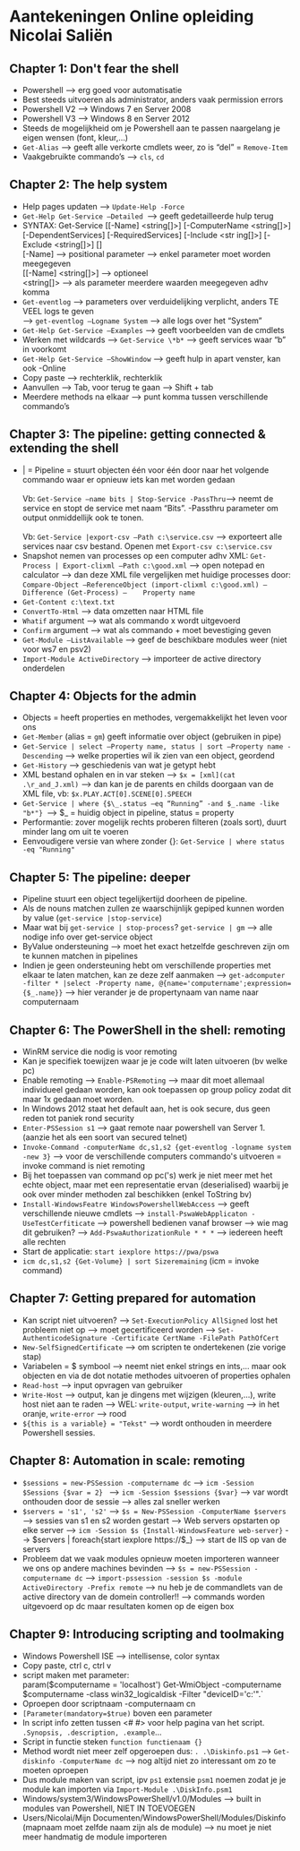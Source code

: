 # Aantekeningen Online opleiding Nicolai Saliën #


## Chapter 1: Don't fear the shell  ##

- Powershell --> erg goed voor automatisatie <br>
- Best steeds uitvoeren als administrator, anders vaak permission errors<br>
- Powershell V2 --> Windows 7 en Server 2008<br>
- Powershell V3 --> Windows 8 en Server 2012<br>
- Steeds de mogelijkheid om je Powershell aan te passen naargelang je eigen wensen (font, kleur,…)<br>
- `Get-Alias` --> geeft alle verkorte cmdlets weer, zo is “del” = `Remove-Item`<br>
- Vaakgebruikte commando’s --> `cls`, `cd`

## Chapter 2: The help system  ##

- Help pages updaten --> `Update-Help -Force` <br>
- `Get-Help Get-Service –Detailed `--> geeft gedetailleerde hulp terug<br>
- SYNTAX: Get-Service [[-Name] <string[]>] [-ComputerName <string[]>] [-DependentServices] [-RequiredServices] [-Include <str ing[]>] [-Exclude <string[]>]  [<CommonParameters>]<br>
	[-Name] --> positional parameter --> enkel parameter moet worden meegegeven<br>
	[[-Name] <string[]>] --> optioneel<br>
	<string[]> --> als parameter meerdere waarden meegegeven adhv komma<br>
- `Get-eventlog` --> parameters over verduidelijking verplicht, anders TE VEEL logs te geven<br>
--> `get-eventlog –Logname System` --> alle logs over het “System”<br>
- `Get-Help Get-Service –Examples` --> geeft voorbeelden van de cmdlets<br>
- Werken met wildcards --> `Get-Service \*b*` --> geeft services waar “b” in voorkomt<br>
- `Get-Help Get-Service –ShowWindow` --> geeft hulp in apart venster, kan ook -Online<br>
- Copy paste --> rechterklik, rechterklik<br>
- Aanvullen --> Tab, voor terug te gaan --> Shift + tab<br>
- Meerdere methods na elkaar --> punt komma tussen verschillende commando’s

## Chapter 3: The pipeline: getting connected & extending the shell  ##

- | = Pipeline = stuurt objecten één voor één door naar het volgende commando waar er opnieuw iets kan met worden gedaan<br><br>
Vb: `Get-Service –name bits | Stop-Service -PassThru`--> neemt de service en stopt de service met naam “Bits”. -Passthru parameter om output onmiddellijk ook te tonen. <br><br>
Vb: `Get-Service |export-csv –Path c:\service.csv` --> exporteert alle services naar csv bestand. Openen met `Export-csv c:\service.csv`
- Snapshot nemen van processes op een computer adhv XML: `Get-Process | Export-clixml –Path c:\good.xml` --> open notepad en calculator --> dan deze XML file vergelijken met huidige processes door:<br>
	`Compare-Object –ReferenceObject (import-clixml c:\good.xml) –Difference (Get-Process) –    Property name`
- `Get-Content c:\text.txt`
- `ConvertTo-Html` --> data omzetten naar HTML file
- `Whatif` argument --> wat als commando x wordt uitgevoerd
- `Confirm` argument --> wat als commando + moet bevestiging geven
- `Get-Module –ListAvailable` --> geef de beschikbare modules weer (niet voor ws7 en psv2)
- `Import-Module ActiveDirectory` --> importeer de active directory onderdelen

## Chapter 4: Objects for the admin  ##

- Objects = heeft properties en methodes, vergemakkelijkt het leven voor ons 
- `Get-Member` (alias = `gm`) geeft informatie over object (gebruiken in pipe)
- `Get-Service | select –Property name, status | sort –Property name -Descending` --> welke properties wil ik zien van een object, geordend
- `Get-History` --> geschiedenis van wat je getypt hebt
- XML bestand ophalen en in var steken --> `$x = [xml](cat .\r_and_J.xml)`
	--> dan kan je de parents en childs doorgaan van de XML file, vb:
		`$x.PLAY.ACT[0].SCENE[0].SPEECH`
-  `Get-Service | where {$\_.status –eq “Running” -and $_.name -like "b*"} `--> $_ = huidig object in pipeline, status = property
-  Performantie: zover mogelijk rechts proberen filteren (zoals sort), duurt minder lang om uit te voeren
-  Eenvoudigere versie van where zonder {}: `Get-Service | where status -eq "Running"`


## Chapter 5: The pipeline: deeper  ##

- Pipeline stuurt een object tegelijkertijd doorheen de pipeline. 
- Als de nouns matchen zullen ze waarschijnlijk gepiped kunnen worden by value (`get-service |stop-service`)
- Maar wat bij `get-service | stop-process`? `get-service | gm` --> alle nodige info over get-service object
- ByValue ondersteuning --> moet het exact hetzelfde geschreven zijn om te kunnen matchen in pipelines
- Indien je geen ondersteuning hebt om verschillende properties met elkaar te laten matchen, kan ze deze zelf aanmaken --> `get-adcomputer -filter * |select -Property name, @{name='computername';expression={$_.name}}` --> hier verander je de propertynaam van name naar computernaam

## Chapter 6: The PowerShell in the shell: remoting  ##

- WinRM service die nodig is voor remoting
- Kan je specifiek toewijzen waar je je code wilt laten uitvoeren (bv welke pc)
- Enable remoting --> `Enable-PSRemoting` --> maar dit moet allemaal individueel gedaan worden, kan ook toepassen op group policy zodat dit maar 1x gedaan moet worden. 
- In Windows 2012 staat het default aan, het is ook secure, dus geen reden tot paniek rond security
- `Enter-PSSession s1` --> gaat remote naar powershell van Server 1. (aanzie het als een soort van secured telnet)
- `Invoke-Command -computerName dc,s1,s2 {get-eventlog -logname system -new 3}` --> voor de verschillende computers commando's uitvoeren = invoke command is niet remoting
- Bij het toepassen van command op pc('s) werk je niet meer met het echte object, maar met een representatie ervan (deserialised) waarbij je ook over minder methoden zal beschikken (enkel ToString bv)
- `Install-WindowsFeatre WindowsPowershellWebAccess` --> geeft verschillende nieuwe cmdlets --> `install-PswaWebApplicaton -UseTestCerfiticate` --> powershell bedienen vanaf browser --> wie mag dit gebruiken? --> `Add-PswaAuthorizationRule * * *` --> iedereen heeft alle rechten
- Start de applicatie: `start iexplore https://pwa/pswa`
- `icm dc,s1,s2 {Get-Volume} | sort Sizeremaining` (icm = invoke command)


## Chapter 7: Getting prepared for automation  ##

- Kan script niet uitvoeren? --> `Set-ExecutionPolicy AllSigned` lost het probleem niet op --> moet gecertificeerd worden --> `Set-AuthenticodeSignature -Certificate CertName -FilePath PathOfCert`
- `New-SelfSignedCertificate` --> om scripten te ondertekenen (zie vorige stap)
- Variabelen = $ symbool --> neemt niet enkel strings en ints,... maar ook objecten en via de dot notatie methodes uitvoeren of properties ophalen
- `Read-host` --> input opvragen van gebruiker
- `Write-Host` --> output, kan je dingens met wijzigen (kleuren,...), write host niet aan te raden --> WEL: `write-output`, `write-warning` --> in het oranje, `write-error` --> rood
- `${this is a variable} = "Tekst"` --> wordt onthouden in meerdere Powershell sessies.

## Chapter 8:  Automation in scale: remoting ##

- `$sessions = new-PSSession -computername dc` --> `icm -Session $Sessions {$var = 2} ` --> `icm -Session $sessions {$var}` --> var wordt onthouden door de sessie --> alles zal sneller werken
- `$servers = 's1', 's2'` --> `$s = New-PSSession -ComputerName $servers` --> sessies van s1 en s2 worden gestart --> Web servers opstarten op elke server --> `icm -Session $s {Install-WindowsFeature web-server}` --> $servers | foreach{start iexplore https://$_} --> start de IIS op van de servers
- Probleem dat we vaak modules opnieuw moeten importeren wanneer we ons op andere machines bevinden --> `$s = new-PSSession -computername dc` --> `import-pssession -session $s -module ActiveDirectory -Prefix remote` --> nu heb je de commandlets van de active directory van de domein controller!! --> commands worden uitgevoerd op dc maar resultaten komen op de eigen box

## Chapter 9:  Introducing scripting and toolmaking ##

- Windows Powershell ISE --> intellisense, color syntax
- Copy paste, ctrl c, ctrl v
- script maken met parameter:     
    param($computername = 'localhost') Get-WmiObject -computername $computername -class win32_logicaldisk -Filter "deviceID='c:'".`
- Oproepen door scriptnaam -computernaam cn
- `[Parameter(mandatory=$true)` boven een parameter
- In script info zetten tussen <# #> voor help pagina van het script. `.Synopsis, .description, .example`...
- Script in functie steken `function functienaam {}`
- Method wordt niet meer zelf opgeroepen dus: `. .\Diskinfo.ps1` --> `Get-diskinfo -ComputerName dc` --> nog altijd niet zo interessant om zo te moeten oproepen 
- Dus module maken van script, ipv `ps1` extensie `psm1` noemen zodat je je module kan importen via `Import-Module .\DiskInfo.psm1`
- Windows/system3/WindowsPowerShell/v1.0/Modules --> built in modules van Powershell, NIET IN TOEVOEGEN
- Users/Nicolai/Mijn Documenten/WindowsPowerShell/Modules/Diskinfo (mapnaam moet zelfde naam zijn als de module) --> nu moet je niet meer handmatig de module importeren 